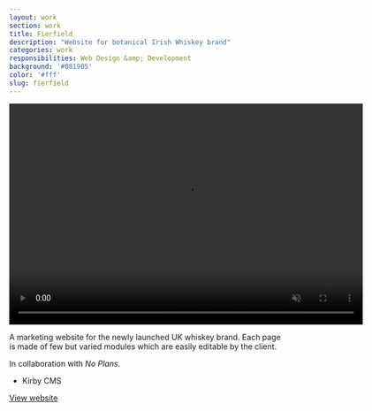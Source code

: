 ```yaml
---
layout: work
section: work
title: Fierfield
description: "Website for botanical Irish Whiskey brand"
categories: work
responsibilities: Web Design &amp; Development
background: '#081905'
color: '#fff'
slug: fierfield
---
```


<div>
  <video loop muted playsinline id="{{ page.slug }}" class="browser_img" title="{{ page.title }}"
    preload="auto" width="640" height="400" data-setup="{}">
    <source src="{{ site.root }}/work/videos/fierfield.mp4#t=0.1" type='video/mp4'>
  </video>
</div>

<p>
  A marketing website for the newly launched UK whiskey brand. Each page is made of few but varied modules which are easily editable by the client.
</p>
<p>
In collaboration with <em>No Plans</em>.
</p>

<ul class="tags">
  <li>Kirby CMS</li>
</ul>

<a href="https://fierfield.com/" class="button" rel="external">View website</a>
